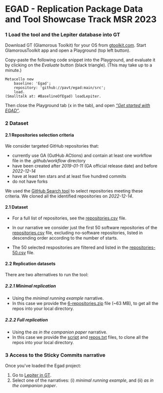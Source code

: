# EGAD - Replication Package Data and Tool Showcase Track MSR 2023

### 1 Load the tool and the Lepiter database into GT

Download GT (Glamorous Toolkit) for your OS from [gtoolkit.com](https://gtoolkit.com).
Start GlamorousToolkit app and open a Playground (top left button).

Copy-paste the following code snippet into the Playground, and evaluate it by clicking on the *Evaluate* button (black triangle).
(This may take up to a minute.)

```
Metacello new
	baseline: 'Egad';
	repository: 'github://pavt/egad:main/src';
	load.
(Smalltalk at: #BaselineOfEgad) loadLepiter.
```

Then close the Playground tab (x in the tab), and open [*“Get started with EGAD”*](https://github.com/pavt/egad/blob/main/images/started.png).

### 2 Dataset

#### 2.1 Repositories selection criteria

We consider targeted GitHub repositories that: 
- currently use GA (GutHub ACtions) and contain at least one workflow file in the *.github/workflow* directory
- have been created  after *2019-01-11* (GA official release date)  and before *2022-12-14*
- have at least ten stars and at least five hundred commits
- do not have forks

We used the [GitHub Search tool](https://seart-ghs.si.usi.ch/) to select repositories meeting these criteria. 
We cloned all the identified repositories on *2022-12-14*. 

#### 2.1 Dataset

- For a full list of repositories, see the [repositories.csv](https://github.com/pavt/egad/blob/main/dataset/repositories.csv) file.

- In our narrative we consider just the first 50 software repositories of the [repositories.csv](https://github.com/pavt/egad/blob/main/dataset/repositories.csv) file, excluding no-software repositories, listed in descending order according to the number of starts. 

- The 50 selected respositories are filtered and listed in the [repositories-50.csv](https://github.com/pavt/egad/blob/main/dataset/repositories-50.csv) file.

#### 2.2 Replication datasets

There are two alternatives to run the tool:

##### 2.2.1 Minimal replication

- Using the *minimal running example* narrative.
- In this case we provide the [6-repositories.zip](https://github.com/pavt/egad/blob/main/dataset/6-repositories.zip) file (~63 MB), to get all the repos into your local directory.

##### 2.2.2 Full replication

- Using the *as in the companion paper* narrative.
- In this case we provide the [script](https://github.com/pavt/egad/blob/main/dataset/script/clone_all.sh) and [repos.txt](https://github.com/pavt/egad/blob/main/dataset/script/repos-https.txt) files, to clone all the repos into your local directory.

### 3 Access to the Sticky Commits narrative

Once you've loaded the Egad project: 

1. Go to [Lepiter in GT](https://github.com/pavt/egad/blob/main/images/lepiter.png).
2. Select one of the narratives: (i) *minimal running example*, and (ii) *as in the companion paper*.


